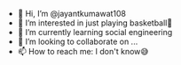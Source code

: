 - 👋 Hi, I’m @jayantkumawat108
- 👀 I’m interested in just playing basketball🏀
- 🌱 I’m currently learning social engineering
- 💞️ I’m looking to collaborate on ...
- 📫 How to reach me: I don't know😅

<!---
jayantkumawat108/jayantkumawat108 is a ✨ special ✨ repository because its `README.md` (this file) appears on your GitHub profile.
You can click the Preview link to take a look at your changes.
--->
